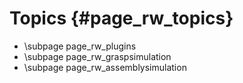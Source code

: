 Topics   	{#page_rw_topics}
===================

- \subpage page_rw_plugins
- \subpage page_rw_graspsimulation
- \subpage page_rw_assemblysimulation
